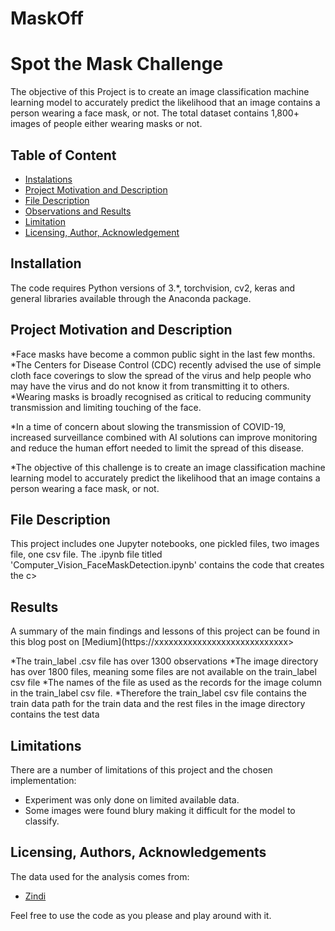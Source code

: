 # MaskOff
# Spot the Mask Challenge

The objective of this Project is to create an image classification machine learning model to accurately predict the likelihood that an image contains a person wearing a face mask, or not. The total dataset contains 1,800+ images of people either wearing masks or not.

## Table of Content
* [Instalations](#Installation)
* [Project Motivation and Description](#Motivation)
* [File Description](#Description)
* [Observations and Results](#Results)
* [Limitation](#Limitation)
* [Licensing, Author, Acknowledgement](#Licensing)

## Installation
The code requires Python versions of 3.*, torchvision, cv2, keras and general libraries available through the Anaconda package.

## Project Motivation and Description <a name="motivation"></a>
*Face masks have become a common public sight in the last few months. 
*The Centers for Disease Control (CDC) recently advised the use of simple cloth face coverings to slow the spread of the virus and help people who may have the virus and do not know it from transmitting it to others. 
*Wearing masks is broadly recognised as critical to reducing community transmission and limiting touching of the face.

*In a time of concern about slowing the transmission of COVID-19, increased surveillance combined with AI solutions can improve monitoring and reduce the human effort needed to limit the spread of this disease. 

*The objective of this challenge is to create an image classification machine learning model to accurately predict the likelihood that an image contains a person wearing a face mask, or not.

## File Description <a name="description"></a>
This project includes one Jupyter notebooks, one pickled files, two images file,  one csv file. The .ipynb file titled 'Computer_Vision_FaceMaskDetection.ipynb' contains the code that creates the c>


## Results
A summary of the main findings and lessons of this project can be found in this blog post on [Medium](https://xxxxxxxxxxxxxxxxxxxxxxxxxxxx>

*The train_label .csv file has over 1300 observations
*The image directory has over 1800 files, meaning some files are not available on the train_label csv file
*The names of the file as used as the records for the image column in the train_label csv file.
*Therefore the train_label csv file contains the train data path for the train data and the rest files in the image directory contains the test data


## Limitations
There are a number of limitations of this project and the chosen implementation:
* Experiment was only done on limited available data.
* Some images were found blury making it difficult for the model to classify.

## Licensing, Authors, Acknowledgements <a name="licensing"></a>
The data used for the analysis comes from:
* [Zindi](https://zindi.africa/competitions/spot-the-mask)

Feel free to use the code as you please and play around with it.

